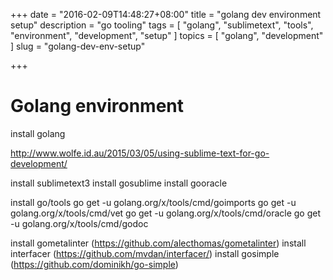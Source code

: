 +++
date = "2016-02-09T14:48:27+08:00"
title = "golang dev environment setup"
description = "go tooling"
tags = [ "golang", "sublimetext", "tools", "environment", "development", "setup" ]
topics = [ "golang", "development" ]
slug = "golang-dev-env-setup"

+++

# Golang environment

install golang

http://www.wolfe.id.au/2015/03/05/using-sublime-text-for-go-development/

install sublimetext3
    install gosublime
    install gooracle

install go/tools
    go get -u golang.org/x/tools/cmd/goimports
    go get -u golang.org/x/tools/cmd/vet
    go get -u golang.org/x/tools/cmd/oracle
    go get -u golang.org/x/tools/cmd/godoc

install gometalinter (https://github.com/alecthomas/gometalinter)
install interfacer (https://github.com/mvdan/interfacer/)
install gosimple (https://github.com/dominikh/go-simple)
